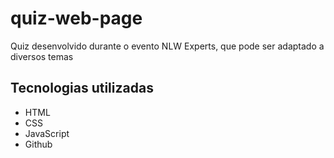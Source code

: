# quiz-web-page
Quiz desenvolvido durante o evento NLW Experts, que pode ser adaptado a diversos temas

## Tecnologias utilizadas

- HTML
- CSS
- JavaScript
- Github
